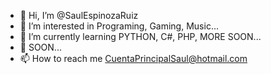 - 👋 Hi, I’m @SaulEspinozaRuiz
- 👀 I’m interested in Programing, Gaming, Music...
- 🌱 I’m currently learning PYTHON, C#, PHP, MORE SOON...
- 💞️ SOON...
- 📫 How to reach me CuentaPrincipalSaul@hotmail.com

<!---
SaulEspinozaRuiz/SaulEspinozaRuiz is a ✨ special ✨ repository because its `README.md` (this file) appears on your GitHub profile.
You can click the Preview link to take a look at your changes.
--->
